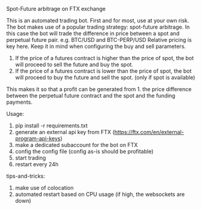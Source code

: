 Spot-Future arbitrage on FTX exchange

This is an automated trading bot. First and for most, use at your own risk.
The bot makes use of a popular trading strategy: spot-future arbitrage.
In this case the bot will trade the difference in price between a spot and perpetual future pair. e.g. BTC/USD and BTC-PERP/USD
Relative pricing is key here. Keep it in mind when configuring the buy and sell parameters.

1. If the price of a futures contract is higher than the price of spot, the bot will proceed to sell the future and buy the spot.
2. If the price of a futures contract is lower than the price of spot, the bot will proceed to buy the future and sell the spot. (only if spot is available)

This makes it so that a profit can be generated from 1. the price difference between the perpetual future contract and the spot and the funding payments.

Usage:
1. pip install -r requirements.txt
2. generate an external api key from FTX (https://ftx.com/en/external-program-api-keys)
3. make a dedicated subaccount for the bot on FTX
4. config the config file (config as-is should be profitable)
5. start trading
6. restart every 24h

tips-and-tricks:
1. make use of colocation
2. automated restart based on CPU usage (if high, the websockets are down)



